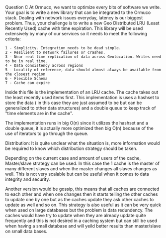 Question C
At Ormuco, we want to optimize every bits of software we write.
 Your goal is to write a new library that can be integrated to the Ormuco stack. 
Dealing with network issues everyday, latency is our biggest problem. 
Thus, your challenge is to write a new Geo Distributed LRU (Least Recently Used) cache with time expiration. 
This library will be used extensively by many of our services so it needs to meet the following criteria:
 
    1 - Simplicity. Integration needs to be dead simple.
    2 - Resilient to network failures or crashes.
    3 - Near real time replication of data across Geolocation. Writes need to be in real time.
    4 - Data consistency across regions
    5 - Locality of reference, data should almost always be available from the closest region
    6 - Flexible Schema
    7 - Cache can expire 

Inside this file is the implementation of an LRU cache. The cache takes out the least recently used items first.
This implementation is uses a hashset to store the data ( in this case they are just assumed to be 
but can be generalized to other data structures) and a double queue to keep track of "time elements are in the cache".

The implementation runs in big O(n) since it utilizes the hashset and a double queue, it is actually more optimized
then big O(n) because of the use of iterators to go through the queue. 

Distribution: 
It is quite unclear what the situation is, more information would be required to know which distribution strategy
should be taken. 

Depending on the current case and amount of users of the cache, Master/slave strategy can be used. In this case the 1 cache 
is the master of many different slaves and when the master changes all slaves changes as well. This is not very scalable 
but can be useful when it comes to data integrity and security. 

Another version would be gossip, this means that all caches are connected to each other and when one changes then it starts 
telling the other caches to update one by one but as the caches update they ask other caches to update as well and so on. This
strategy is also useful as it can be very quick when used on large databases but the problem is data redundency. The caches would
have try to update when they are already  update quite frequently and this is not desired in a caching system but can still be used 
when having a small database and will yeild better results than master/slave on small data bases. 

